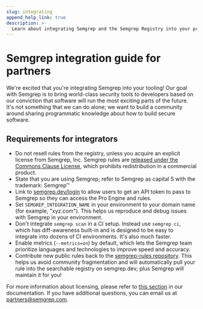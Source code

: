 ```yaml
---
slug: integrating
append_help_link: true
description: >-
  Learn about integrating Semgrep and the Semgrep Registry into your product.
---
```


# Semgrep integration guide for partners



We're excited that you're integrating Semgrep into your tooling! Our goal with Semgrep is to bring world-class security tools to developers based on our conviction that software will run the most exciting parts of the future. It's not something that we can do alone; we want to build a community around sharing programmatic knowledge about how to build secure software.


## Requirements for integrators

* Do not resell rules from the registry, unless you acquire an explicit license from Semgrep, Inc. Semgrep rules are [released under the Commons Clause License](https://github.com/returntocorp/semgrep-rules/blob/develop/LICENSE), which prohibits redistribution in a commercial product.
* State that you are using Semgrep; refer to Semgrep as capital S with the trademark: Semgrep™
* Link to [semgrep.dev/login](https://semgrep.dev/login) to allow users to get an API token to pass to Semgrep so they can access the Pro Engine and rules.
* Set `SEMGREP_INTEGRATION_NAME` in your environment to your domain name (for example, "xyz.com"). This helps us reproduce and debug issues with Semgrep in your environment.
* Don't integrate `semgrep scan` in a CI setup. Instead use `semgrep ci`, which has diff-awareness built-in and is designed to be easy to integrate into dozens of CI environments. It's also much faster.
* Enable metrics (`--metrics=on`) by default, which lets the Semgrep team prioritize languages and technologies to improve speed and accuracy.
* Contribute new public rules back to the [semgrep-rules repository](https://github.com/returntocorp/semgrep-rules). This helps us avoid community fragmentation and will automatically pull your rule into the searchable registry on semgrep.dev; plus Semgrep will maintain it for you!

For more information about licensing, please refer to [this section](licensing.md) in our documentation. If you have additional questions, you can email us at [partners@semgrep.com](mailto:partners@semgrep.com). 